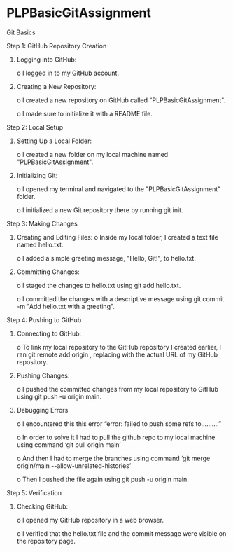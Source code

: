 # PLPBasicGitAssignment
Git Basics

Step 1: GitHub Repository Creation
1.	Logging into GitHub:

    o	I logged in to my GitHub account.
2.	Creating a New Repository:

    o	I created a new repository on GitHub called "PLPBasicGitAssignment".

    o	I made sure to initialize it with a README file.

Step 2: Local Setup
1.	Setting Up a Local Folder:

    o	I created a new folder on my local machine named "PLPBasicGitAssignment".

2.	Initializing Git:

    o	I opened my terminal and navigated to the "PLPBasicGitAssignment" folder.

    o	I initialized a new Git repository there by running git init.

Step 3: Making Changes
1.	Creating and Editing Files:
    o	Inside my local folder, I created a text file named hello.txt.

    o	I added a simple greeting message, "Hello, Git!", to hello.txt.

2.	Committing Changes:

    o	I staged the changes to hello.txt using git add hello.txt.

    o	I committed the changes with a descriptive message using git commit -m "Add hello.txt with a greeting".

Step 4: Pushing to GitHub

1.	Connecting to GitHub:

    o	To link my local repository to the GitHub repository I created earlier, I ran git remote add origin <repository-url>, replacing <repository-url> with the actual URL of my GitHub repository.
2.	Pushing Changes:

    o	I pushed the committed changes from my local repository to GitHub using git push -u origin main.

3.	Debugging Errors

    o	I encountered this this error “error: failed to push some refs to..........”

    o	In order to solve it I had to pull the  github repo to my local machine using command ‘git pull origin main’

    o	And then I had to merge the branches using command ‘git merge origin/main --allow-unrelated-histories’

    o	Then I pushed the file again using git push -u origin main.

Step 5: Verification

1.	Checking GitHub:

    o	I opened my GitHub repository in a web browser.

    o	I verified that the hello.txt file and the commit message were visible on the repository page.

